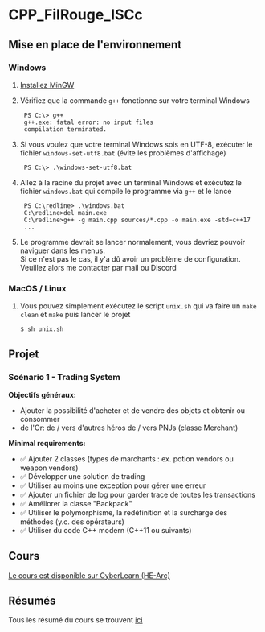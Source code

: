 # CPP_FilRouge_ISCc

## Mise en place de l'environnement

### Windows
1. [Installez MinGW](https://sourceforge.net/projects/mingw-w64/files/Toolchains%20targetting%20Win32/Personal%20Builds/mingw-builds/installer/mingw-w64-install.exe/download)
   
2. Vérifiez que la commande `g++` fonctionne sur votre terminal Windows
   ```
    PS C:\> g++
    g++.exe: fatal error: no input files
    compilation terminated.
   ```

4. Si vous voulez que votre terminal Windows sois en UTF-8, exécuter le fichier `windows-set-utf8.bat` (évite les problèmes d'affichage)
   ```
    PS C:\> .\windows-set-utf8.bat
   ```

3. Allez à la racine du projet avec un terminal Windows et exécutez le fichier `windows.bat` qui compile le programme via `g++` et le lance
   ```
    PS C:\redline> .\windows.bat
    C:\redline>del main.exe
    C:\redline>g++ -g main.cpp sources/*.cpp -o main.exe -std=c++17
    ...
   ```

5. Le programme devrait se lancer normalement, vous devriez pouvoir naviguer dans les menus.  
   Si ce n'est pas le cas, il y'a dû avoir un problème de configuration. Veuillez alors me contacter par mail ou Discord

### MacOS / Linux
1. Vous pouvez simplement exécutez le script `unix.sh` qui va faire un `make clean` et `make` puis lancer le projet
   ```sh
   $ sh unix.sh
   ```

## Projet
### Scénario 1 - Trading System

**Objectifs généraux:**
- Ajouter la possibilité d'acheter et de vendre des objets et obtenir ou
consommer
- de l'Or: de / vers d'autres héros de / vers PNJs (classe Merchant)

**Minimal requirements:**
- ✅ Ajouter 2 classes (types de marchants : ex. potion vendors ou weapon vendors)
- ✅ Développer une solution de trading
- ✅ Utiliser au moins une exception pour gérer une erreur
- ✅ Ajouter un fichier de log pour garder trace de toutes les transactions
- ✅ Améliorer la classe "Backpack"
- ✅ Utiliser le polymorphisme, la redéfinition et la surcharge des méthodes (y.c.
des opérateurs)
- ✅ Utiliser du code C++ modern (C++11 ou suivants)

## Cours
[Le cours est disponible sur CyberLearn (HE-Arc)](https://cyberlearn.hes-so.ch/course/view.php?id=15188)

## Résumés
Tous les résumé du cours se trouvent [ici](https://github.com/OwenCalvin/abstracts/tree/main/cpp/)
